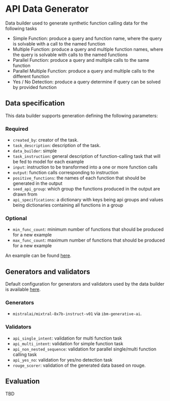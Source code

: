 # API Data Generator

Data builder used to generate synthetic function calling data for the following tasks

- Simple Function: produce a query and function name, where the query is solvable with a call to the named function
- Multiple Function: produce a query and multiple function names, where the query is solvable with calls to the named functions
- Parallel Function: produce a query and multiple calls to the same function
- Parallel Multiple Function: produce a query and multiple calls to the different function
- Yes / No Detection: produce a query determine if query can be solved by provided function

## Data specification

This data builder supports generation defining the following parameters:

### Required

- `created_by`: creator of the task.
- `task_description`: description of the task.
- `data_builder`: simple
- `task_instruction`: general description of function-calling task that will be fed to model for each example
- `input`: instruction to be transformed into a one or more function calls
- `output`: function calls corresponding to instruction
- `positive_functions`: the names of each function that should be generated in the output
- `seed_api_group`: which group the functions produced in the output are drawn from
- `api_specifications`: a dictionary with keys being api groups and values being dictionaries containing all functions in a group

### Optional

- `min_func_count`: minimum number of functions that should be produced for a new example
- `max_func_count`: maximum number of functions that should be produced for a new example

An example can be found [here](../../../data/code/apis/glaive/sequencing/parallel_multiple/qna.yaml).

## Generators and validators

Default configuration for generators and validators used by the data builder is available [here](./api_non_nested_sequencing.yaml).

### Generators

- `mistralai/mixtral-8x7b-instruct-v01` via `ibm-generative-ai`.

### Validators

- `api_single_intent`: validation for multi function task
- `api_multi_intent`: validation for simple function task
- `api_non_nested_sequence`: validation for parallel single/multi function calling task
- `api_yes_no`: validation for yes/no detection task
- `rouge_scorer`: validation of the generated data based on rouge.

## Evaluation

TBD
